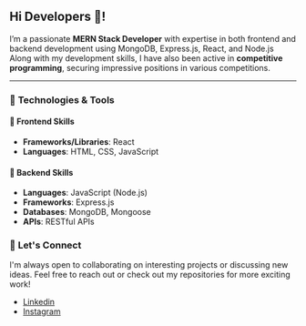 <h2 align="left">Hi Developers 👋!</h2>

I’m a passionate **MERN Stack Developer** with expertise in both frontend and backend development using MongoDB, Express.js, React, and Node.js Along with my development skills, I have also been active in **competitive programming**, securing impressive positions in various competitions.

---

### 🔧 **Technologies & Tools**

#### 🎨 **Frontend Skills**
- **Frameworks/Libraries**: React
- **Languages**: HTML, CSS, JavaScript

#### 🚀 **Backend Skills**
- **Languages**:  JavaScript (Node.js)
- **Frameworks**:  Express.js
- **Databases**:  MongoDB, Mongoose
- **APIs**: RESTful APIs


### 🤝 **Let's Connect**
I'm always open to collaborating on interesting projects or discussing new ideas. Feel free to reach out or check out my repositories for more exciting work!

- [Linkedin](https://www.linkedin.com/in/dipanshuzalke/)
- [Instagram](https://www.instagram.com/__deep.007__/?hl=en)
